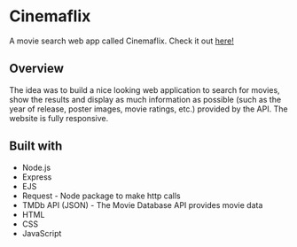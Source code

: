 # Cinemaflix

A movie search web app called Cinemaflix. Check it out [here!](https://cinemaflix.herokuapp.com/)

## Overview

The idea was to build a nice looking web application to search for movies, show the results and display as much information as possible (such as the year of release, poster images, movie ratings, etc.) provided by the API. The website is fully responsive.

## Built with

- Node.js
- Express
- EJS
- Request - Node package to make http calls
- TMDb API (JSON) - The Movie Database API provides movie data
- HTML
- CSS
- JavaScript
